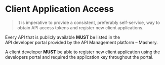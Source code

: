 # Client Application Access
> It is imperative to provide a consistent, preferably self-service, way to obtain API access tokens and register new client applications.

Every API that is publicly available **MUST** be listed in the  
API developer portal provided by the API Management platform – Mashery. 

A client developer **MUST** be able to register new client application using 
the developers portal and required the application key throughout the portal. 

